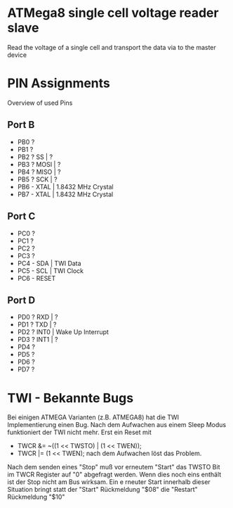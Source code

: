  # ATMega8 single cell voltage reader slave
 Read the voltage of a single cell and transport the data via to the master device
 
 # PIN Assignments
 Overview of used Pins
 
 ## Port B
 - PB0 ?
 - PB1 ?
 - PB2 ? SS    | ?
 - PB3 ? MOSI  | ?
 - PB4 ? MISO  | ?
 - PB5 ? SCK   | ?
 - PB6 - XTAL  | 1.8432 MHz Crystal
 - PB7 - XTAL  | 1.8432 MHz Crystal
 
 ## Port C
 - PC0 ?
 - PC1 ?
 - PC2 ?
 - PC3 ?
 - PC4 - SDA   | TWI Data
 - PC5 - SCL   | TWI Clock
 - PC6 - RESET
 
 ## Port D
 - PD0 ? RXD   | ?
 - PD1 ? TXD   | ?
 - PD2 ? INT0  | Wake Up Interrupt
 - PD3 ? INT1  | ?
 - PD4 ?
 - PD5 ?
 - PD6 ?
 - PD7 ?
 
 # TWI - Bekannte Bugs
 Bei einigen ATMEGA Varianten (z.B. ATMEGA8) hat die TWI Implementierung einen Bug. Nach dem Aufwachen aus einem Sleep Modus funktioniert der TWI nicht mehr. Erst ein Reset mit
 
 - TWCR &= ~((1 << TWSTO) | (1 << TWEN));
 - TWCR |= (1 << TWEN);
 nach dem Aufwachen löst das Problem.
 
 Nach dem senden eines "Stop" muß vor erneutem "Start" das TWSTO Bit im TWCR Register auf "0" abgefragt werden. Wenn dies noch eins enthält ist der Stop nicht am Bus wirksam. Ein e    rneuter Start innerhalb dieser Situation bringt statt der "Start" Rückmeldung "$08" die "Restart" Rückmeldung "$10"
